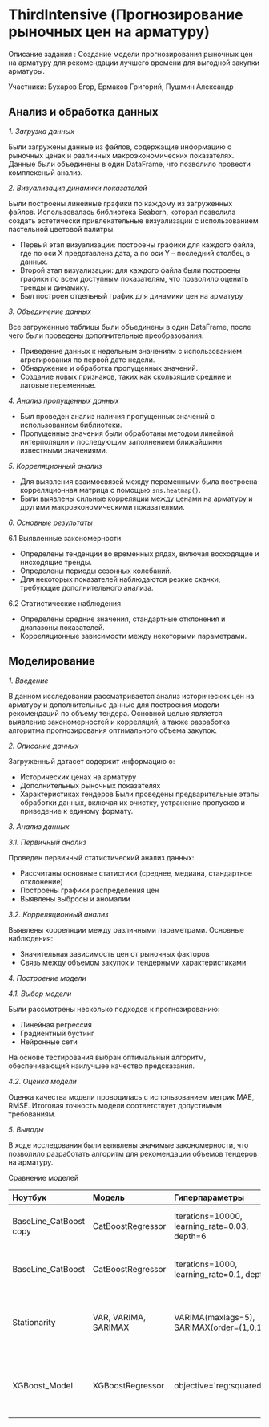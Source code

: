 # ThirdIntensive (Прогнозирование рыночных цен на арматуру)
Описание задания : Создание модели прогнозирования рыночных цен на арматуру для рекомендации лучшего времени для выгодной закупки арматуры.

Участники: Бухаров Егор, Ермаков Григорий, Пушмин Александр

## Анализ и обработка данных
*1. Загрузка данных*

Были загружены данные из файлов, содержащие информацию о рыночных ценах и различных макроэкономических показателях. Данные были объединены в один DataFrame, что позволило провести комплексный анализ.

*2. Визуализация динамики показателей*

Были построены линейные графики по каждому из загруженных файлов. Использовалась библиотека Seaborn, которая позволила создать эстетически привлекательные визуализации с использованием пастельной цветовой палитры.

- Первый этап визуализации: построены графики для каждого файла, где по оси X представлена дата, а по оси Y – последний столбец в данных.
- Второй этап визуализации: для каждого файла были построены графики по всем доступным показателям, что позволило оценить тренды и динамику.
- Был построен отдельный график для динамики цен на арматуру

*3. Объединение данных*

Все загруженные таблицы были объединены в один DataFrame, после чего были проведены дополнительные преобразования:
- Приведение данных к недельным значениям с использованием агрегирования по первой дате недели.
- Обнаружение и обработка пропущенных значений.
- Создание новых признаков, таких как скользящие средние и лаговые переменные.

*4. Анализ пропущенных данных*

- Был проведен анализ наличия пропущенных значений с использованием библиотеки.
- Пропущенные значения были обработаны методом линейной интерполяции и последующим заполнением ближайшими известными значениями.

*5. Корреляционный анализ*

- Для выявления взаимосвязей между переменными была построена корреляционная матрица с помощью `sns.heatmap()`.
- Были выявлены сильные корреляции между ценами на арматуру и другими макроэкономическими показателями.

*6. Основные результаты*

6.1 Выявленные закономерности
- Определены тенденции во временных рядах, включая восходящие и нисходящие тренды.
- Определены периоды сезонных колебаний.
- Для некоторых показателей наблюдаются резкие скачки, требующие дополнительного анализа.

6.2 Статистические наблюдения
- Определены средние значения, стандартные отклонения и диапазоны показателей.
- Корреляционные зависимости между некоторыми параметрами.

## Моделированиe
*1. Введение*

В данном исследовании рассматривается анализ исторических цен на арматуру и дополнительные данные для построения модели рекомендаций по объему тендера. Основной целью является выявление закономерностей и корреляций, а также разработка алгоритма прогнозирования оптимального объема закупок.

*2. Описание данных*

Загруженный датасет содержит информацию о:
- Исторических ценах на арматуру
- Дополнительных рыночных показателях
- Характеристиках тендеров
Были проведены предварительные этапы обработки данных, включая их очистку, устранение пропусков и приведение к единому формату.

*3. Анализ данных*

*3.1. Первичный анализ*

Проведен первичный статистический анализ данных:
- Рассчитаны основные статистики (среднее, медиана, стандартное отклонение)
- Построены графики распределения цен
- Выявлены выбросы и аномалии

*3.2. Корреляционный анализ*

Выявлены корреляции между различными параметрами. Основные наблюдения:
- Значительная зависимость цен от рыночных факторов
- Связь между объемом закупок и тендерными характеристиками

*4. Построение модели*

*4.1. Выбор модели*

Были рассмотрены несколько подходов к прогнозированию:
- Линейная регрессия
- Градиентный бустинг
- Нейронные сети
  
На основе тестирования выбран оптимальный алгоритм, обеспечивающий наилучшее качество предсказания.

*4.2. Оценка модели*

Оценка качества модели проводилась с использованием метрик MAE, RMSE. Итоговая точность модели соответствует допустимым требованиям.

*5. Выводы*

В ходе исследования были выявлены значимые закономерности, что позволило разработать алгоритм для рекомендации объемов тендеров на арматуру.

Сравнение моделей

| Ноутбук                | Модель               | Гиперпараметры                                | Разделение данных                                | Метрики                                      | Визуализация                                           |
|:-----------------------|:---------------------|:----------------------------------------------|:-------------------------------------------------|:---------------------------------------------|:-------------------------------------------------------|
| BaseLine_CatBoost copy | CatBoostRegressor    | iterations=10000, learning_rate=0.03, depth=6 | shuffle=False                                    | MAE, R2, MSE                                 | График фактических и предсказанных цен                 |
| BaseLine_CatBoost      | CatBoostRegressor    | iterations=1000, learning_rate=0.1, depth=6   | random_state=42                                  | MAE, R2, MSE                                 | График фактических и предсказанных цен                 |
| Stationarity           | VAR, VARIMA, SARIMAX | VARIMA(maxlags=5), SARIMAX(order=(1,0,1))     | train_size=80%                                   | R2, MAE, MSE, RMSE                           | График временных рядов, прогнозов VAR, VARIMA, SARIMAX |
| XGBoost_Model          | XGBoostRegressor     | objective='reg:squarederror'                  | train_test_split(test_size=0.2, random_state=42) | MAE: 1242.21, MSE: 4798512.99, RMSE: 2190.55 | График фактических и прогнозируемых цен                |
